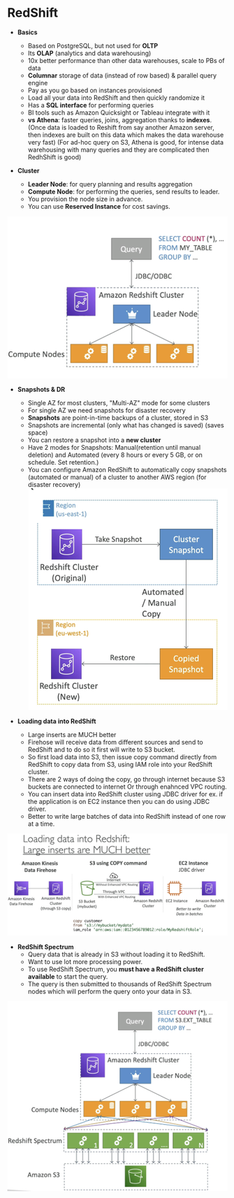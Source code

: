 # RedShift

- **Basics**
    - Based on PostgreSQL, but not used for **OLTP**
    - Its **OLAP** (analytics and data warehousing)
    - 10x better performance than other data warehouses, scale to PBs of data
    - **Columnar** storage of data (instead of row based) & parallel query engine
    - Pay as you go based on instances provisioned
    - Load all your data into RedShift and then quickly randomize it
    - Has a **SQL interface** for performing queries
    - BI tools such as Amazon Quicksight or Tableau integrate with it
    - **vs Athena**: faster queries, joins, aggregation thanks to **indexes**. (Once data is loaded to Reshift from say another Amazon server, then indexes are built on this data which makes the data warehouse very fast) (For ad-hoc query on S3, Athena is good, for intense data warehousing with many queries and they are complicated then RedhShift is good)

- **Cluster**
    - **Leader Node**: for query planning and results aggregation
    - **Compute Node**: for performing the queries, send results to leader.
    - You provision the node size in advance.
    - You can use **Reserved Instance** for cost savings.

![Alt text](images/Redshift_Cluster.png)

- **Snapshots & DR**
    - Single AZ for most clusters, "Multi-AZ" mode for some clusters
    - For single AZ we need snapshots for disaster recovery
    - **Snapshots** are point-in-time backups of a cluster, stored in S3
    - Snapshots are incremental (only what has changed is saved) (saves space)
    - You can restore a snapshot into a **new cluster**
    - Have 2 modes for Snapshots: Manual(retention until manual deletion) and Automated (every 8 hours or every 5 GB, or on schedule. Set retention.)
    - You can configure Amazon RedShift to automatically copy snapshots (automated or manual) of a cluster to another AWS region (for disaster recovery)
![Alt text](images/RedShift_Snapshot.png)

- **Loading data into RedShift**
    - Large inserts are MUCH better
    - Firehose will receive data from different sources and send to RedShift and to do so it first will write to S3 bucket.
    - So first load data into S3, then issue copy command directly from RedShift to copy data from S3, using IAM role into your RedShift cluster.
    - There are 2 ways of doing the copy, go through internet because S3 buckets are connected to internet Or through enahnced VPC routing. 
    - You can insert data into RedShift cluster using JDBC driver for ex. if the application is on EC2 instance then you can do using JDBC driver.
    - Better to write large batches of data into RedShift instead of one row at a time.

![Alt text](images/RedShift_DataLoad.png)

- **RedShift Spectrum**
    - Query data that is already in S3 without loading it to RedShift.
    - Want to use lot more processing power.
    - To use RedShift Spectrum, you **must have a RedShift cluster available** to start the query.
    - The query is then submitted to thousands of RedShift Spectrum nodes which will perform the query onto your data in S3.
    
![Alt text](images/RedShift_Spectrum.png)